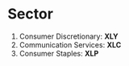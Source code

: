# Sector
1. Consumer Discretionary: **XLY**
2. Communication Services: **XLC**
3. Consumer Staples: **XLP**


